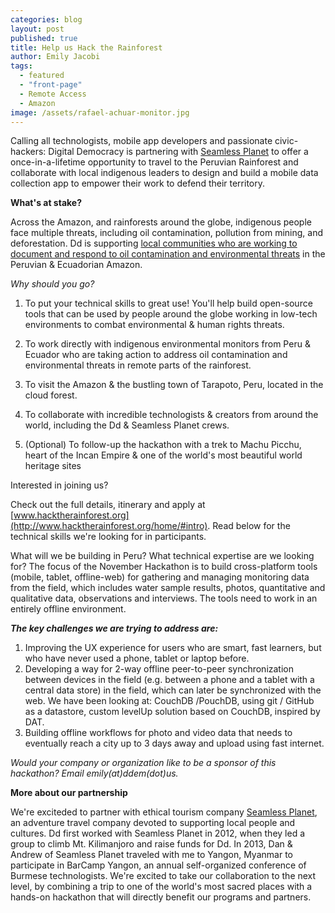 ```yaml
---
categories: blog
layout: post
published: true
title: Help us Hack the Rainforest
author: Emily Jacobi
tags: 
  - featured
  - "front-page"
  - Remote Access
  - Amazon
image: /assets/rafael-achuar-monitor.jpg
---
```


Calling all technologists, mobile app developers and passionate civic-hackers: Digital Democracy is partnering with [Seamless Planet](http://seamlessplanet.com) to offer a once-in-a-lifetime opportunity to travel to the Peruvian Rainforest and collaborate with local indigenous leaders to design and build a mobile data collection app to empower their work to defend their territory.

**What's at stake?**

Across the Amazon, and rainforests around the globe, indigenous people face multiple threats, including oil contamination, pollution from mining, and deforestation. Dd is supporting [local communities who are working to document and respond to oil contamination and environmental threats](http://www.digital-democracy.org/blog/update-on-remote-access/) in the Peruvian & Ecuadorian Amazon. 

_Why should you go?_

1) To put your technical skills to great use! You'll help build open-source tools that can be used by people around the globe working in low-tech environments to combat environmental & human rights threats.

2) To work directly with indigenous environmental monitors from Peru & Ecuador who are taking action to address oil contamination and environmental threats in remote parts of the rainforest.

3) To visit the Amazon & the bustling town of Tarapoto, Peru, located in the cloud forest.

4) To collaborate with incredible technologists & creators from around the world, including the Dd & Seamless Planet crews.

5) (Optional) To follow-up the hackathon with a trek to Machu Picchu, heart of the Incan Empire & one of the world's most beautiful world heritage sites 

Interested in joining us? 

Check out the full details, itinerary and apply at [www.hacktherainforest.org](http://www.hacktherainforest.org/home/#intro). Read below for the technical skills we're looking for in participants.

What will we be building in Peru? What technical expertise are we looking for?
The focus of the November Hackathon is to build cross-platform tools (mobile, tablet, offline-web) for gathering and managing monitoring data from the field, which includes water sample results, photos, quantitative and qualitative data, observations and interviews. The tools need to work in an entirely offline environment.

**_The key challenges we are trying to address are:_**

1) Improving the UX experience for users who are smart, fast learners, but who have never used a phone, tablet or laptop before.
2) Developing a way for 2-way offline peer-to-peer synchronization between devices in the field (e.g. between a phone and a tablet with a central data store) in the field, which can later be synchronized with the web. We have been looking at: CouchDB /PouchDB, using git / GitHub as a datastore, custom levelUp solution based on CouchDB, inspired by DAT.
3) Building offline workflows for photo and video data that needs to eventually reach a city up to 3 days away and upload using fast internet.

_Would your company or organization like to be a sponsor of this hackathon? Email emily(at)ddem(dot)us._

**More about our partnership**

We're exciteded to partner with ethical tourism company [Seamless Planet](http://seamlessplanet.com), an adventure travel company devoted to supporting local people and cultures. Dd first worked with Seamless Planet in 2012, when they led a group to climb Mt. Kilimanjoro and raise funds for Dd. In 2013, Dan & Andrew of Seamless Planet traveled with me to Yangon, Myanmar to participate in BarCamp Yangon, an annual self-organized conference of Burmese technologists. We're excited to take our collaboration to the next level, by combining a trip to one of the world's most sacred places with a hands-on hackathon that will directly benefit our programs and partners.
